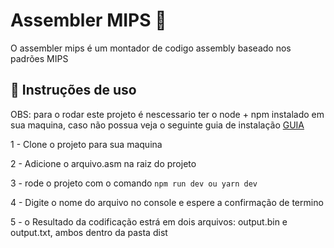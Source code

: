 # Assembler MIPS  📡
O assembler mips é um montador de codigo assembly baseado nos padrões MIPS

## 📖 Instruções de uso

OBS: para o rodar este projeto é nescessario ter o node + npm instalado em sua maquina, caso não possua veja o seguinte guia de instalação [GUIA](https://zircon-sheet-5bd.notion.site/Instalando-o-Node-js-dd6653503d174c3db2c3bec337029efa)

1 - Clone o projeto para sua maquina

2 - Adicione o arquivo.asm na raiz do projeto

3 - rode o projeto com o comando
  ```npm run dev ou yarn dev```

4 - Digite o nome do arquivo no console e espere a confirmação de termino

5 - o Resultado da codificação estrá em dois arquivos: output.bin e output.txt, ambos dentro da pasta dist

